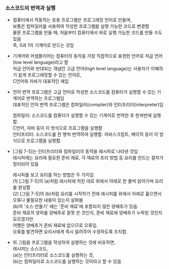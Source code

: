 

### 소스코드의 번역과 실행

- 컴퓨터에서 작동하는 응용 프로그램은 프로그래밍 언어로 만들며,  
  보통은 컴파일러를 사용하여 작성한 프로그램을 실행 가능한 코드로 변경함  
  물론 프로그램을 만들 때, 처음부터 컴퓨터에서 바로 실행 가능한 코드를 만들 수도 있음  
  즉, 0과 1의 기계어로 만드는 것임  
  
- 기계어와 어셈블리어는 컴퓨터의 동작을 가장 직접적으로 표현한 언어로 저급 언어(low level language)라고 함  
  저급 언어와 반대되는 개념인 고급 언어(high level language)는 사용자가 이해하기 쉽게 프로그래밍할 수 있는 언어로,  
  C언어와 자바가 대표적인 예임  
  
- 언어 번역 프로그램은 고급 언어로 작성한 소스코드를 컴퓨터가 실행할 수 있는 기계어로 번역하는 프로그램임  
  대표적인 언어 번역 프로그램은 컴파일러(compiler)와 인터프리터(interpreter)임  
  
  컴파일러: 소스코드를 컴퓨터가 실행할 수 있는 기계어로 번역한 후 한꺼번에 실행함.  
            C언어, 자바 등이 이 방식으로 프로그램을 실행함  
  인터프리터: 소스코드를 한 행씩 번역하여 실행함.  자바스크립트, 베이직 등이 이 방식으로 프로그램을 실행함.  
  

- [그림 7-5]는 인터프리터와 컴파일러의 동작을 레시피로 나타낸 것임  
  레시피에는 요리에 필요한 준비 재료, 각 재료의 조리 방법 등 요리를 만드는 절차가 정리되어 있음  
  
  레시피를 보고 요리를 하는 방법은 두 가지임  
  (1) [그림 7-5]의 (a)처럼 레시피에 적힌 대로 위에서 아래로 한 줄씩 읽어가며 요리를 완성함   
  (2) [그림 7-5]의 (b)처럼 요리를 시작하기 전에 레시피를 위에서 아래로 훑으면서 오류나 불필요한 내용이 있는지 살펴봄  
      (b)의 '소스 만들기' 에는 '준비 재료'에 포함되지 않은 양배추가 있음.  
      준비 재료의 양파를 양배추로 잘못 쓴 것인지, 준비 재료에 양배추가 누락된 것인지 모르겠지만  
      어쨌든 양배추가 준비 재료에 없으므로 오류임.  
      오류를 발견하면 요리사에게 즉시 알려주어 수정하도록 조치함.  
      
 - 위 그림을 프로그램을 작성하여 실행하는 것에 비유하면,  
   레시피는 소스코드,   
   (a)는 인터프리터로 소스코드를 실행하는 것,     
   (b)는 컴파일러로 소스코드를 실행하는 것이라고 할 수 있음     
   
   
   
      
  
  
